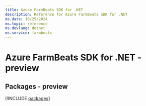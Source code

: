 ```yaml
---
title: Azure FarmBeats SDK for .NET
description: Reference for Azure FarmBeats SDK for .NET
ms.date: 10/25/2024
ms.topic: reference
ms.devlang: dotnet
ms.service: farmbeats
---
```

# Azure FarmBeats SDK for .NET - preview
## Packages - preview
[!INCLUDE [packages](farmbeats-index.md)]